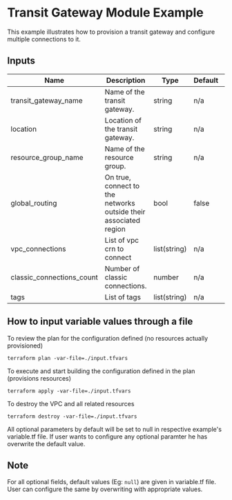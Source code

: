 # Transit Gateway Module Example

This example illustrates how to provision a transit gateway and configure multiple connections to it.

<!-- BEGINNING OF PRE-COMMIT-TERRAFORM DOCS HOOK -->

## Inputs

| Name                              | Description                                                     | Type         | Default | Required |
|-----------------------------------|-----------------------------------------------------------------|--------------|---------|----------|
| transit_gateway_name              | Name of the transit gateway.                                    | string       | n/a     | yes      |
| location                          | Location of the transit gateway.                                | string       | n/a     | yes      |
| resource_group_name               | Name of the resource group.                                     | string       | n/a     | yes      |
| global_routing                    | On true, connect to the networks outside their associated region| bool         | false   | no       |
| vpc_connections                   | List of vpc crn to connect                                      | list(string) | n/a     | yes      |
| classic_connections_count         | Number of classic connections.                                  | number       | n/a     | yes      |
| tags                              | List of tags                                                    | list(string) | n/a     | no       |


<!-- END OF PRE-COMMIT-TERRAFORM DOCS HOOK -->

## How to input variable values through a file

To review the plan for the configuration defined (no resources actually provisioned)

`terraform plan -var-file=./input.tfvars`

To execute and start building the configuration defined in the plan (provisions resources)

`terraform apply -var-file=./input.tfvars`

To destroy the VPC and all related resources

`terraform destroy -var-file=./input.tfvars`

All optional parameters by default will be set to null in respective example's variable.tf file. If user wants to configure any optional paramter he has overwrite the default value.

## Note

For all optional fields, default values (Eg: `null`) are given in variable.tf file. User can configure the same by overwriting with appropriate values.